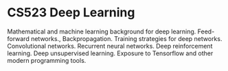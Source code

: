 # CS523 Deep Learning

Mathematical and machine learning background for deep learning. Feed-forward networks., Backpropagation. Training strategies for deep networks. Convolutional networks. Recurrent neural networks. Deep reinforcement learning. Deep unsupervised learning. Exposure to Tensorflow and other modern programming tools.

